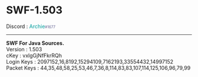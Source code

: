 # SWF-1.503
Discord : <font color='#009D9D'>Archie</font><font color='#606090'><font size='-2'>#1677</font></font>
<hr>
<b>SWF For Java Sources.</b><br>
Version : 1.503<br>
cKey : vxlgGjNfFkrRQh<br>
Login Keys : 2097152,16,8192,15294109,7162193,33554432,14997152<br>
Packet Keys : 44,35,48,58,25,53,46,7,36,8,114,83,83,107,114,125,106,96,79,99<br>
